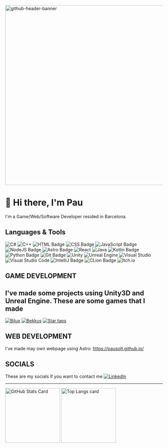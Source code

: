 <img width="2125" height="575" alt="github-header-banner" src="https://github.com/user-attachments/assets/480febc1-620a-4a4d-b329-a1279766df0a" />

# 👋 Hi there, I'm Pau

I'm a Game/Web/Software Developer resided in Barcelona.

## Languages & Tools
![C#](https://img.shields.io/badge/c%23-%23239120.svg?style=for-the-badge&logo=csharp&logoColor=white)
![C++](https://img.shields.io/badge/c++-%2300599C.svg?style=for-the-badge&logo=c%2B%2B&logoColor=white)
![HTML Badge](https://img.shields.io/badge/HTML5-E34F26?style=for-the-badge&logo=html5&logoColor=white)
![CSS Badge](https://img.shields.io/badge/CSS3-1572B6?style=for-the-badge&logo=css3&logoColor=white)
![JavaScript Badge](https://img.shields.io/badge/JavaScript-F7DF1E?style=for-the-badge&logo=JavaScript&logoColor=white)
![NodeJS Badge](https://img.shields.io/badge/node.js-6DA55F?style=for-the-badge&logo=node.js&logoColor=white)
![Astro Badge](https://img.shields.io/badge/Astro-000?logo=astro&logoColor=fff&style=for-the-badge)
![React](https://img.shields.io/badge/react-%2320232a.svg?style=for-the-badge&logo=react&logoColor=%2361DAFB)
![Java](https://img.shields.io/badge/java-%23ED8B00.svg?style=for-the-badge&logo=openjdk&logoColor=white)
![Kotlin Badge](https://img.shields.io/badge/Kotlin-0095D5?&style=for-the-badge&logo=kotlin&logoColor=white)
![Python Badge](https://img.shields.io/badge/Python-14354C?style=for-the-badge&logo=python&logoColor=white)
![Git Badge](https://img.shields.io/badge/GIT-E44C30?style=for-the-badge&logo=git&logoColor=white)
![Unity](https://img.shields.io/badge/unity-%23000000.svg?style=for-the-badge&logo=unity&logoColor=white)
![Unreal Engine](https://img.shields.io/badge/unreal%20engine-%23313131.svg?style=for-the-badge&logo=unrealengine&logoColor=white)
![Visual Studio](https://img.shields.io/badge/Visual%20Studio-5C2D91.svg?style=for-the-badge&logo=visual-studio&logoColor=white)
![Visual Studio Code](https://img.shields.io/badge/Visual%20Studio%20Code-0078d7.svg?style=for-the-badge&logo=visual-studio-code&logoColor=white)
![IntelliJ Badge](https://img.shields.io/badge/IntelliJ_IDEA-000000.svg?style=for-the-badge&logo=intellij-idea&logoColor=white)
![CLion Badge](https://img.shields.io/badge/Clion-000000.svg?style=for-the-badge&logo=clion&logoColor=white)
![Itch.io](https://img.shields.io/badge/Itch-%23FF0B34.svg?style=for-the-badge&logo=Itch.io&logoColor=white)

## GAME DEVELOPMENT
I've made some projects using Unity3D and Unreal Engine. These are some games that I made
-----------------------

[![Bilux](https://img.itch.zone/aW1nLzIxMTc3MjYucG5n/315x250%23c/FDWqhD.png)](https://drhut94.itch.io/bilux)
[![Bekkus](https://img.itch.zone/aW1nLzM0MTA2MzcucG5n/315x250%23c/18uncr.png)](https://drhut94.itch.io/bekkus)
[![Star taps](https://img.itch.zone/aW1nLzU5MjI4NDcuanBn/315x250%23c/ih5pGx.jpg)](https://pausol.itch.io/star-taps)


## WEB DEVELOPMENT
I've made may own webpage using Astro: https://pausolt.github.io/

## SOCIALS
These are my socials if you want to contact me
[![LinkedIn](https://custom-icon-badges.demolab.com/badge/LinkedIn-0A66C2?logo=linkedin-white&logoColor=fff)](https://www.linkedin.com/in/pau-sol%C3%A9-torralba-bb8b14176/)

---

<picture>
  <source
    srcset="https://github-readme-stats.vercel.app/api?username=PauSolT&show_icons=true&bg_color=161b22&border_color=22222288&text_color=bbb"
    media="(prefers-color-scheme: dark)"
  />
  <source
    srcset="https://github-readme-stats.vercel.app/api?username=PauSolT&show_icons=true&bg_color=00000000&border_color=22222288&text_color=222"
    media="(prefers-color-scheme: light), (prefers-color-scheme: no-preference)"
  />
  <img height=175 align="center" src="https://github-readme-stats.vercel.app/api?username=picuu&show_icons=true&bg_color=00000000&border_color=22222288&text_color=bbb" alt="GitHub Stats Card" />
</picture>

<picture>
  <source
    srcset="https://github-readme-stats.vercel.app/api/top-langs/?username=PauSolT&layout=compact&bg_color=161b22&border_color=22222288&text_color=bbb"
    media="(prefers-color-scheme: dark)"
  />
  <source
    srcset="https://github-readme-stats.vercel.app/api/top-langs/?username=PauSolT&layout=compact&bg_color=00000000&border_color=22222288&text_color=222"
    media="(prefers-color-scheme: light), (prefers-color-scheme: no-preference)"
  />
  <img height=175 align="center" src="https://github-readme-stats.vercel.app/api/top-langs/?username=picuu&layout=compact&bg_color=00000000&border_color=22222288&text_color=bbb" alt="Top Langs card" />
</picture>

